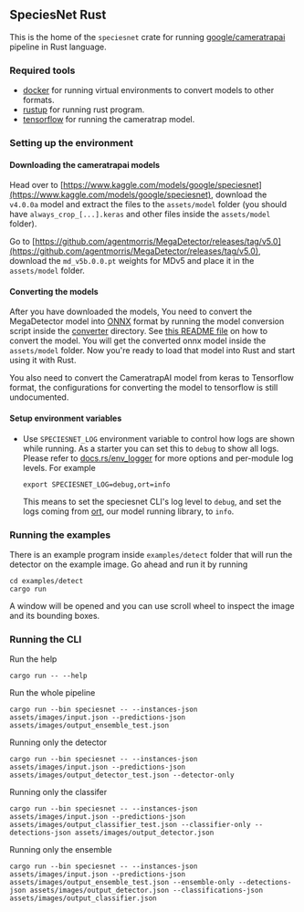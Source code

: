 ## SpeciesNet Rust

This is the home of the `speciesnet` crate for running [google/cameratrapai](https://github.com/google/cameratrapai) pipeline in Rust language.

### Required tools

- [docker](https://docker.com) for running virtual environments to convert models to other formats.
- [rustup](https://rustup.rs) for running rust program.
- [tensorflow](https://tensorflow.org) for running the cameratrap model.

### Setting up the environment

#### Downloading the cameratrapai models

Head over to [https://www.kaggle.com/models/google/speciesnet](https://www.kaggle.com/models/google/speciesnet), download the `v4.0.0a` model and extract the files to the `assets/model` folder (you should have `always_crop_[...].keras` and other files inside the `assets/model` folder).

Go to [https://github.com/agentmorris/MegaDetector/releases/tag/v5.0](https://github.com/agentmorris/MegaDetector/releases/tag/v5.0), download the `md_v5b.0.0.pt` weights for MDv5 and place it in the `assets/model` folder.

#### Converting the models

After you have downloaded the models, You need to convert the MegaDetector model into [ONNX](https://onnx.ai) format by running the model conversion script inside the [converter](./converter/) directory. See [this README file](./converter/README.md) on how to convert the model. You will get the converted onnx model inside the `assets/model` folder. Now you're ready to load that model into Rust and start using it with Rust.

You also need to convert the CameratrapAI model from keras to Tensorflow format, the configurations for converting the model to tensorflow is still undocumented.

#### Setup environment variables

- Use `SPECIESNET_LOG` environment variable to control how logs are shown while running. As a starter you can set this to `debug` to show all logs. Please refer to [docs.rs/env_logger](https://docs.rs/env_logger) for more options and per-module log levels. For example

  ```
  export SPECIESNET_LOG=debug,ort=info
  ```

  This means to set the speciesnet CLI's log level to `debug`, and set the logs coming from [ort](https://github.com/pykeio/ort), our model running library, to `info`.

### Running the examples

There is an example program inside `examples/detect` folder that will run the detector on the example image. Go ahead and run it by running

```
cd examples/detect
cargo run
```

A window will be opened and you can use scroll wheel to inspect the image and its bounding boxes.

### Running the CLI

Run the help
```
cargo run -- --help
```

Run the whole pipeline

```
cargo run --bin speciesnet -- --instances-json assets/images/input.json --predictions-json assets/images/output_ensemble_test.json
```

Running only the detector

```
cargo run --bin speciesnet -- --instances-json assets/images/input.json --predictions-json assets/images/output_detector_test.json --detector-only
```

Running only the classifer

```
cargo run --bin speciesnet -- --instances-json assets/images/input.json --predictions-json assets/images/output_classifier_test.json --classifier-only --detections-json assets/images/output_detector.json
```

Running only the ensemble

```
cargo run --bin speciesnet -- --instances-json assets/images/input.json --predictions-json assets/images/output_ensemble_test.json --ensemble-only --detections-json assets/images/output_detector.json --classifications-json assets/images/output_classifier.json
```
